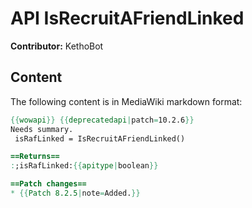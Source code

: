 # API IsRecruitAFriendLinked

**Contributor:** KethoBot

## Content

The following content is in MediaWiki markdown format:

```mediawiki
{{wowapi}} {{deprecatedapi|patch=10.2.6}}
Needs summary.
 isRafLinked = IsRecruitAFriendLinked()

==Returns==
:;isRafLinked:{{apitype|boolean}}

==Patch changes==
* {{Patch 8.2.5|note=Added.}}
```